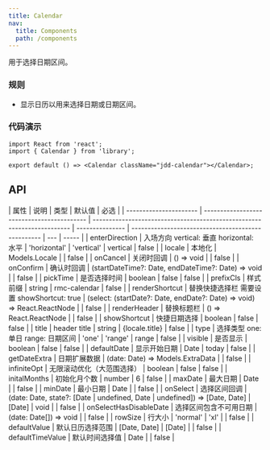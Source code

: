 ```yaml
---
title: Calendar
nav:
  title: Components
  path: /components
---
```


用于选择日期区间。

### 规则

- 显示日历以用来选择日期或日期区间。

<code  src="./demo.tsx"  identifier="Calendar-demo-phone" phone></code>

### 代码演示

```tsx
import React from 'react';
import { Calendar } from 'library';

export default () => <Calendar className="jdd-calendar"></Calendar>;
```

## API

| 属性                   | 说明                                       | 类型                                                                    | 默认值          | 必选                                               |
| ---------------------- | ------------------------------------------ | ----------------------------------------------------------------------- | --------------- | -------------------------------------------------- | --- | ----- |
| enterDirection         | 入场方向 vertical: 垂直 horizontal: 水平   | 'horizontal' \| 'vertical'                                              | vertical        | false                                              |
| locale                 | 本地化                                     | Models.Locale                                                           |                 | false                                              |
| onCancel               | 关闭时回调                                 | () => void                                                              |                 | false                                              |
| onConfirm              | 确认时回调                                 | (startDateTime?: Date, endDateTime?: Date) => void                      |                 | false                                              |
| pickTime               | 是否选择时间                               | boolean                                                                 | false           | false                                              |
| prefixCls              | 样式前缀                                   | string                                                                  | rmc-calendar    | false                                              |
| renderShortcut         | 替换快捷选择栏 需要设置 showShortcut: true | (select: (startDate?: Date, endDate?: Date) => void) => React.ReactNode |                 | false                                              |
| renderHeader           | 替换标题栏                                 | () => React.ReactNode                                                   |                 | false                                              |
| showShortcut           | 快捷日期选择                               | boolean                                                                 | false           | false                                              |
| title                  | header title                               | string                                                                  | {locale.title}  | false                                              |
| type                   | 选择类型 one: 单日 range: 日期区间         | 'one' \| 'range'                                                        | range           | false                                              |
| visible                | 是否显示                                   | boolean                                                                 | false           | false                                              |
| defaultDate            | 显示开始日期                               | Date                                                                    | today           | false                                              |
| getDateExtra           | 日期扩展数据                               | (date: Date) => Models.ExtraData                                        |                 | false                                              |
| infiniteOpt            | 无限滚动优化（大范围选择）                 | boolean                                                                 | false           | false                                              |
| initalMonths           | 初始化月个数                               | number                                                                  | 6               | false                                              |
| maxDate                | 最大日期                                   | Date                                                                    |                 | false                                              |
| minDate                | 最小日期                                   | Date                                                                    |                 | false                                              |
| onSelect               | 选择区间回调                               | (date: Date, state?: \[Date                                             | undefined, Date | undefined\]) => \[Date, Date\] \| \[Date\] \| void |     | false |
| onSelectHasDisableDate | 选择区间包含不可用日期                     | (date: Date[]) => void                                                  |                 | false                                              |
| rowSize                | 行大小                                     | 'normal' \| 'xl'                                                        |                 | false                                              |
| defaultValue           | 默认日历选择范围                           | \[Date, Date\] \| \[Date\]                                              |                 | false                                              |
| defaultTimeValue       | 默认时间选择值                             | Date                                                                    |                 | false                                              |
